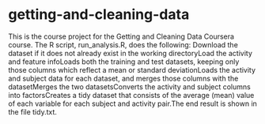# getting-and-cleaning-data

This is the course project for the Getting and Cleaning Data Coursera course. 
The R script, run_analysis.R, does the following:
Download the dataset if it does not already exist in the working directoryLoad the activity 
and feature infoLoads both the training and test datasets, keeping only those columns 
which reflect a mean or standard deviationLoads the activity and subject data for each dataset, 
and merges those columns with the datasetMerges the two datasetsConverts the activity and subject columns 
into factorsCreates a tidy dataset that consists of the average (mean) value of each variable for each subject 
and activity pair.The end result is shown in the file tidy.txt.
